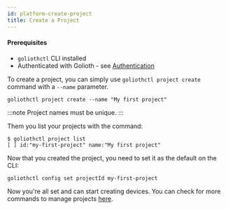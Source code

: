 ```yaml
---
id: platform-create-project
title: Create a Project
---
```


#### Prerequisites

- `goliothctl` CLI installed
- Authenticated with Golioth - see [Authentication](./platform-authentication)

To create a project, you can simply use `goliothctl project create` command with a `--name` parameter.

```
goliothctl project create --name "My first project"
```

:::note
Project names must be unique.
:::

Them you list your projects with the command:

```
$ goliothctl project list
[ ] id:"my-first-project" name:"My first project"
```

Now that you created the project, you need to set it as the default on the CLI:

```
goliothctl config set projectId my-first-project
```

Now you're all set and can start creating devices. You can check for more commands to manage projects [here](/docs/reference/goliothctl/goliothctl_project).
